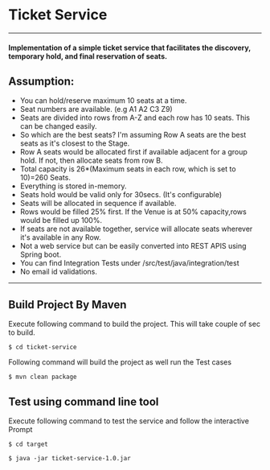 # Ticket Service
---
#### Implementation of a simple ticket service that facilitates the discovery, temporary hold, and final reservation of seats.

## Assumption:
 * You can hold/reserve maximum 10 seats at a time.
 * Seat numbers are available. (e.g A1 A2 C3 Z9)
 * Seats are divided into rows from A-Z and each row has 10 seats. This can be changed easily.
 * So which are the best seats? I'm assuming Row A seats are the best seats as it's closest to the Stage.
 * Row A seats would be allocated first if available adjacent for a group hold. If not, then allocate seats from row B.
 * Total capacity is 26*(Maximum seats in each row, which is set to 10)=260 Seats.
 * Everything is stored in-memory.
 * Seats hold would be valid only for 30secs. (It's configurable)
 * Seats will be allocated in sequence if available. 
 * Rows would be filled 25% first. If the Venue is at 50% capacity,rows would be filled up 100%.
 * If seats are not available together, service will allocate seats wherever it's available in any Row.
 * Not a web service but can be easily converted into REST APIS using Spring boot.
 * You can find Integration Tests under /src/test/java/integration/test
 * No email id validations.

--- 
## Build Project By Maven

Execute following command to build the project. This will take couple of sec to build.

```
$ cd ticket-service
```

Following command will build the project as well run the Test cases

```
$ mvn clean package
```

## Test using command line tool
Execute following command to test the service and follow the interactive Prompt 
```
$ cd target
```

```
$ java -jar ticket-service-1.0.jar
```

